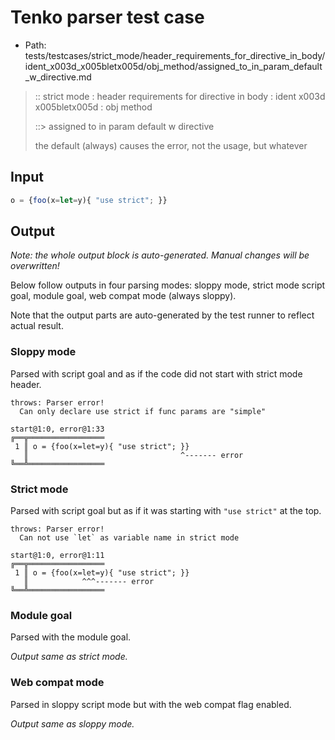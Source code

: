 # Tenko parser test case

- Path: tests/testcases/strict_mode/header_requirements_for_directive_in_body/ident_x003d_x005bletx005d/obj_method/assigned_to_in_param_default_w_directive.md

> :: strict mode : header requirements for directive in body : ident x003d x005bletx005d : obj method
>
> ::> assigned to in param default w directive
>
> the default (always) causes the error, not the usage, but whatever

## Input


`````js
o = {foo(x=let=y){ "use strict"; }}
`````

## Output

_Note: the whole output block is auto-generated. Manual changes will be overwritten!_

Below follow outputs in four parsing modes: sloppy mode, strict mode script goal, module goal, web compat mode (always sloppy).

Note that the output parts are auto-generated by the test runner to reflect actual result.

### Sloppy mode

Parsed with script goal and as if the code did not start with strict mode header.

`````
throws: Parser error!
  Can only declare use strict if func params are "simple"

start@1:0, error@1:33
╔══╦═════════════════
 1 ║ o = {foo(x=let=y){ "use strict"; }}
   ║                                  ^------- error
╚══╩═════════════════

`````

### Strict mode

Parsed with script goal but as if it was starting with `"use strict"` at the top.

`````
throws: Parser error!
  Can not use `let` as variable name in strict mode

start@1:0, error@1:11
╔══╦═════════════════
 1 ║ o = {foo(x=let=y){ "use strict"; }}
   ║            ^^^------- error
╚══╩═════════════════

`````


### Module goal

Parsed with the module goal.

_Output same as strict mode._

### Web compat mode

Parsed in sloppy script mode but with the web compat flag enabled.

_Output same as sloppy mode._
